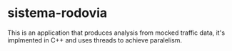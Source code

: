 # sistema-rodovia
This is an application that produces analysis from mocked traffic data, it's implmented in C++ and uses threads to achieve paralelism.
